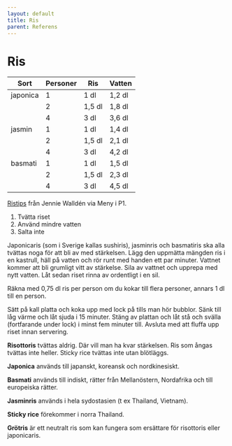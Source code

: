 ```yaml
---
layout: default
title: Ris
parent: Referens
---
```

# Ris

| Sort     | Personer | Ris    | Vatten |
| -------- | -------- | ------ | ------ |
| japonica | 1        | 1 dl   | 1,2 dl |
|          | 2        | 1,5 dl | 1,8 dl |
|          | 4        | 3 dl   | 3,6 dl |
| jasmin   | 1        | 1 dl   | 1,4 dl |
|          | 2        | 1,5 dl | 2,1 dl |
|          | 4        | 3 dl   | 4,2 dl |
| basmati  | 1        | 1 dl   | 1,5 dl |
|          | 2        | 1,5 dl | 2,3 dl |
|          | 4        | 3 dl   | 4,5 dl |

[Ristips](https://sverigesradio.se/avsnitt/1639219?fbclid=IwAR3dpzqoD02zZmbTExMZITsXTxoSBKa4AkDnj9wc9fHeaHBARvq7R-k2BYE)
från Jennie Walldén via Meny i P1.

1.  Tvätta riset
2.  Använd mindre vatten
3.  Salta inte

Japonicaris (som i Sverige kallas sushiris), jasminris och basmatiris
ska alla tvättas noga för att bli av med stärkelsen. Lägg den uppmätta
mängden ris i en kastrull, häll på vatten och rör runt med handen ett
par minuter. Vattnet kommer att bli grumligt vitt av stärkelse. Sila av
vattnet och upprepa med nytt vatten. Låt sedan riset rinna av ordentligt
i en sil.

Räkna med 0,75 dl ris per person om du kokar till flera personer, annars
1 dl till en person.

Sätt på kall platta och koka upp med lock på tills man hör bubblor. Sänk
till låg värme och låt sjuda i 15 minuter. Stäng av plattan och låt stå
och svälla (fortfarande under lock) i minst fem minuter till. Avsluta
med att fluffa upp riset innan servering.

**Risottoris** tvättas aldrig. Där vill man ha kvar stärkelsen. Ris som
ångas tvättas inte heller. Sticky rice tvättas inte utan blötläggs.

**Japonica** används till japanskt, koreansk och nordkinesiskt.

**Basmati** används till indiskt, rätter från Mellanöstern, Nordafrika
och till europeiska rätter.

**Jasminris** används i hela sydostasien (t ex Thailand, Vietnam).

**Sticky rice** förekommer i norra Thailand.

**Grötris** är ett neutralt ris som kan fungera som ersättare för
risottoris eller japonicaris.

